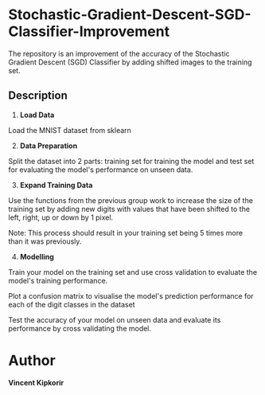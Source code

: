 # Stochastic-Gradient-Descent-SGD-Classifier-Improvement
The repository is an improvement of the accuracy of the Stochastic Gradient Descent (SGD) Classifier by adding shifted images to the training set. 
## Description
1. **Load Data**

Load the MNIST dataset from sklearn 

2. **Data Preparation**

Split the dataset into 2 parts: training set for training the model and test set for evaluating the model's performance on unseen data. 

3. **Expand Training Data**

Use the functions from the previous group work to increase the size of the training set by adding new digits with values that have been shifted to the left, right, up or down by 1 pixel. 

Note: This process should result in your training set being 5 times more than it was previously. 

4. **Modelling** 

Train your model on the training set and use cross validation to evaluate the model's training performance. 

Plot a confusion matrix to visualise the model's prediction performance for each of the digit classes in the dataset 

Test the accuracy of your model on unseen data and evaluate its performance by cross validating the model. 

# Author
**Vincent Kipkorir**